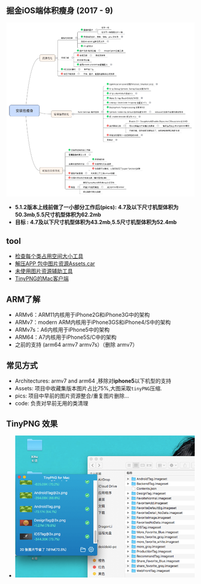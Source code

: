 ## 掘金iOS端体积瘦身 (2017 - 9)

![](./detail.png)

-  **5.1.2版本上线前做了一小部分工作后(pics):** **4.7及以下尺寸机型体积为50.3mb**,**5.5尺寸机型体积为62.2mb**
- **目标 :** **4.7及以下尺寸机型体积为43.2mb**,**5.5尺寸机型体积为52.4mb**

## tool 
- [检查每个类占用空间大小工具](https://github.com/huanxsd/LinkMap)
- [解压APP 包中图片资源Assets.car](https://github.com/devcxm/iOS-Images-Extractor)
- [未使用图片资源辅助工具](https://github.com/tinymind/LSUnusedResources)
- [TinyPNG的Mac客户端](https://github.com/kyleduo/TinyPNG4Mac)

##  ARM了解

- ARMv6：ARM11内核用于iPhone2G和iPhone3G中的架构
- ARMv7：modern ARM内核用于iPhone3GS和iPhone4/S中的架构
- ARMv7s：A6内核用于iPhone5中的架构
- ARM64：A7内核用于iPhone5S/C中的架构
- 之前的支持 (arm64 armv7 armv7s）（删除 armv7）



## 常见方式
- Architectures: armv7 and arm64  ,移除对**iphone5**以下机型的支持
- Assets: 项目中收藏集版本图片占比75%,大图采取`tinyPNG`压缩.
- pics: 项目中早前的图片资源整合/重复图片删除...  
- code: 负责对早前无用的类清理    



## TinyPNG 效果

- ![](./pichandle.png)

